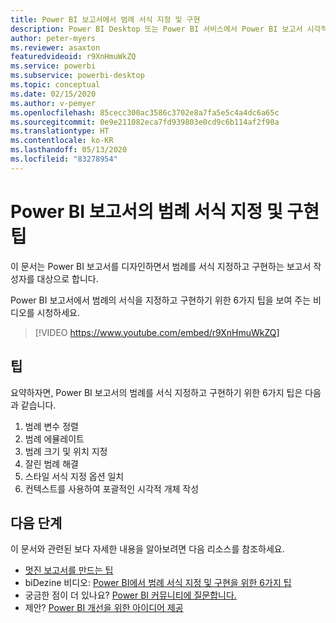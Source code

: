 ```yaml
---
title: Power BI 보고서에서 범례 서식 지정 및 구현
description: Power BI Desktop 또는 Power BI 서비스에서 Power BI 보고서 시각적 개체의 범례를 서식 지정하고 구현하기 위한 6가지 팁입니다.
author: peter-myers
ms.reviewer: asaxton
featuredvideoid: r9XnHmuWkZQ
ms.service: powerbi
ms.subservice: powerbi-desktop
ms.topic: conceptual
ms.date: 02/15/2020
ms.author: v-pemyer
ms.openlocfilehash: 85cecc300ac3586c3702e8a7fa5e5c4a4dc6a65c
ms.sourcegitcommit: 0e9e211082eca7fd939803e0cd9c6b114af2f90a
ms.translationtype: HT
ms.contentlocale: ko-KR
ms.lasthandoff: 05/13/2020
ms.locfileid: "83278954"
---
```

# <a name="tips-to-format-and-implement-legends-in-power-bi-reports"></a>Power BI 보고서의 범례 서식 지정 및 구현 팁

이 문서는 Power BI 보고서를 디자인하면서 범례를 서식 지정하고 구현하는 보고서 작성자를 대상으로 합니다.

Power BI 보고서에서 범례의 서식을 지정하고 구현하기 위한 6가지 팁을 보여 주는 비디오를 시청하세요.

> [!VIDEO https://www.youtube.com/embed/r9XnHmuWkZQ]

## <a name="tips"></a>팁

요약하자면, Power BI 보고서의 범례를 서식 지정하고 구현하기 위한 6가지 팁은 다음과 같습니다.

1. 범례 변수 정렬
1. 범례 에뮬레이트
1. 범례 크기 및 위치 지정
1. 잘린 범례 해결
1. 스타일 서식 지정 옵션 일치
1. 컨텍스트를 사용하여 포괄적인 시각적 개체 작성

## <a name="next-steps"></a>다음 단계

이 문서와 관련된 보다 자세한 내용을 알아보려면 다음 리소스를 참조하세요.

- [멋진 보고서를 만드는 팁](../create-reports/desktop-tips-and-tricks-for-creating-reports.md)
- biDezine 비디오: [Power BI에서 범례 서식 지정 및 구현을 위한 6가지 팁](https://www.youtube.com/watch?v=r9XnHmuWkZQ)
- 궁금한 점이 더 있나요? [Power BI 커뮤니티에 질문합니다.](https://community.powerbi.com/)
- 제안? [Power BI 개선을 위한 아이디어 제공](https://ideas.powerbi.com)

